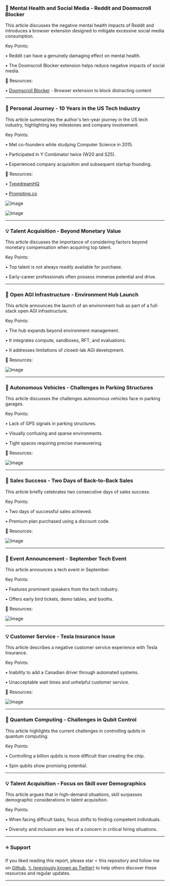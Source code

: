 ### 🤖 Mental Health and Social Media - Reddit and Doomscroll Blocker

This article discusses the negative mental health impacts of Reddit and introduces a browser extension designed to mitigate excessive social media consumption.

Key Points:

• Reddit can have a genuinely damaging effect on mental health.


• The Doomscroll Blocker extension helps reduce negative impacts of social media.



🔗 Resources:

• [Doomscroll Blocker](https://github.com/lee101/doomscrollblocker) - Browser extension to block distracting content


---

### 🚀  Personal Journey - 10 Years in the US Tech Industry

This article summarizes the author's ten-year journey in the US tech industry, highlighting key milestones and company involvement.

Key Points:

•  Met co-founders while studying Computer Science in 2015.


•  Participated in Y Combinator twice (W20 and S25).


•  Experienced company acquisition and subsequent startup founding.



🔗 Resources:

• [TypedreamHQ](https://x.com/TypedreamHQ)


• [Prompting.co](https://x.com/promptingco)


![Image](https://pbs.twimg.com/media/GzelWy4bkAEWAIc?format=jpg&name=small)


![Image](https://pbs.twimg.com/media/GzelWy6bMAACuhR?format=jpg&name=small)

---

### 💡 Talent Acquisition - Beyond Monetary Value

This article discusses the importance of considering factors beyond monetary compensation when acquiring top talent.

Key Points:

•  Top talent is not always readily available for purchase.


•  Early-career professionals often possess immense potential and drive.



---

### 🤖 Open AGI Infrastructure - Environment Hub Launch

This article announces the launch of an environment hub as part of a full-stack open AGI infrastructure.

Key Points:

• The hub expands beyond environment management.


• It integrates compute, sandboxes, RFT, and evaluations.


• It addresses limitations of closed-lab AGI development.



🔗 Resources:

![Image](https://pbs.twimg.com/amplify_video_thumb/1960780821201346562/img/HcSR9bZw-hPXNDYA.jpg)

---

### 🤖 Autonomous Vehicles - Challenges in Parking Structures

This article discusses the challenges autonomous vehicles face in parking garages.

Key Points:

• Lack of GPS signals in parking structures.


• Visually confusing and sparse environments.


• Tight spaces requiring precise maneuvering.



🔗 Resources:

![Image](https://pbs.twimg.com/amplify_video_thumb/1961398449943056388/img/RdvKrhe1HJlRecl4.jpg)

---

### 🚀 Sales Success - Two Days of Back-to-Back Sales

This article briefly celebrates two consecutive days of sales success.

Key Points:

• Two days of successful sales achieved.


• Premium plan purchased using a discount code.



🔗 Resources:

![Image](https://pbs.twimg.com/media/Gzi1kouWsAAwi3_?format=jpg&name=small)

---

### 🚀 Event Announcement - September Tech Event

This article announces a tech event in September.

Key Points:

•  Features prominent speakers from the tech industry.


•  Offers early bird tickets, demo tables, and booths.



🔗 Resources:

![Image](https://pbs.twimg.com/media/GzjkNOUasAAifXQ?format=jpg&name=small)

---

### 💡 Customer Service - Tesla Insurance Issue

This article describes a negative customer service experience with Tesla Insurance.

Key Points:

•  Inability to add a Canadian driver through automated systems.


•  Unacceptable wait times and unhelpful customer service.



🔗 Resources:

![Image](https://pbs.twimg.com/media/Gzjk2zGW4AIfLgQ?format=jpg&name=medium)

---

### 🤖 Quantum Computing - Challenges in Qubit Control

This article highlights the current challenges in controlling qubits in quantum computing.

Key Points:

•  Controlling a billion qubits is more difficult than creating the chip.


•  Spin qubits show promising potential.



---

### 💡 Talent Acquisition - Focus on Skill over Demographics

This article argues that in high-demand situations, skill surpasses demographic considerations in talent acquisition.

Key Points:

•  When facing difficult tasks, focus shifts to finding competent individuals.


•  Diversity and inclusion are less of a concern in critical hiring situations.


---

### ⭐️ Support

If you liked reading this report, please star ⭐️ this repository and follow me on [Github](https://github.com/Drix10), [𝕏 (previously known as Twitter)](https://x.com/DRIX_10_) to help others discover these resources and regular updates.

---